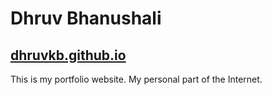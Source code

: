 # Dhruv Bhanushali
## [dhruvkb.github.io](http://dhruvkb.github.io/)

This is my portfolio website. My personal part of the Internet.